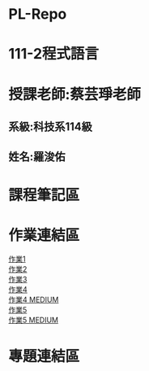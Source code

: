 # PL-Repo
# 111-2程式語言
# 授課老師:蔡芸琤老師
## 系級:科技系114級
## 姓名:羅浚佑
# 課程筆記區
# 作業連結區
[作業1](https://github.com/jiunnyo/PL-Repo/blob/main/HW1.ipynb)\
[作業2](https://github.com/jiunnyo/PL-Repo/blob/main/task%202.ipynb)\
[作業3](https://github.com/jiunnyo/PL-Repo/blob/main/HW3.ipynb)\
[作業4](https://github.com/jiunnyo/PL-Repo/blob/main/.ipynb_checkpoints/HW4-checkpoint.ipynb)\
[作業4 MEDIUM](https://medium.com/@m5213xiaoyo/%E5%8F%B0%E5%8C%97%E4%B8%8A%E5%B8%82%E5%85%AC%E5%8F%B8%E6%96%87%E5%AD%97%E6%8E%A2%E5%8B%98-d0f293a653a5)\
[作業5](https://nbviewer.org/github/jiunnyo/PL-Repo/blob/main/HW5.ipynb)\
[作業5 MEDIUM](https://medium.com/@m5213xiaoyo/%E5%8F%B0%E5%8C%97%E4%B8%8A%E5%B8%82%E5%85%AC%E5%8F%B8%E5%9C%B0%E5%9D%80%E7%86%B1%E9%BB%9E%E5%9C%96-11fa0bc0ecd5)

# 專題連結區
